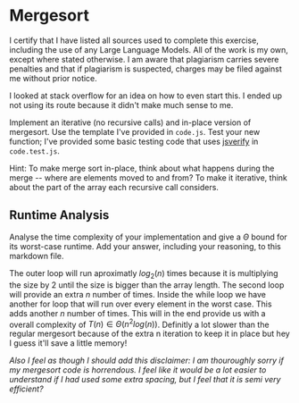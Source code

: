 # Mergesort
I certify that I have listed all sources used to complete this exercise, including the use of any Large Language Models. All of the work is my own, except where stated otherwise. I am aware that plagiarism carries severe penalties and that if plagiarism is suspected, charges may be filed against me without prior notice.

I looked at stack overflow for an idea on how to even start this. I ended up not using its route because it didn't make much sense to me.

Implement an iterative (no recursive calls) and in-place version of mergesort.
Use the template I've provided in `code.js`. Test your new function; I've
provided some basic testing code that uses
[jsverify](https://jsverify.github.io/) in `code.test.js`.

Hint: To make merge sort in-place, think about what happens during the merge --
where are elements moved to and from? To make it iterative, think about the
part of the array each recursive call considers.

## Runtime Analysis

Analyse the time complexity of your implementation and give a $\Theta$ bound for
its worst-case runtime. Add your answer, including your reasoning, to this
markdown file.


The outer loop will run aproximatly $log_2(n)$  times because it is multiplying the size by 2 until
the size is bigger than the array length. The second loop will provide an extra $n$ number of times. 
Inside the while loop we have another for loop that will run over every element in the worst case.
This adds another $n$ number of times. This will in the end provide us with a overall complexity of
$T(n) \in \Theta (n^2log(n))$. Definitly a lot slower than the regular mergesort because of the extra
n iteration to keep it in place but hey I guess it'll save a little memory!

*Also I feel as though I should add this disclaimer: I am thouroughly sorry if my mergesort code is horrendous.
I feel like it would be a lot easier to understand if I had used some extra spacing, but I feel that it
is semi very efficient?*
